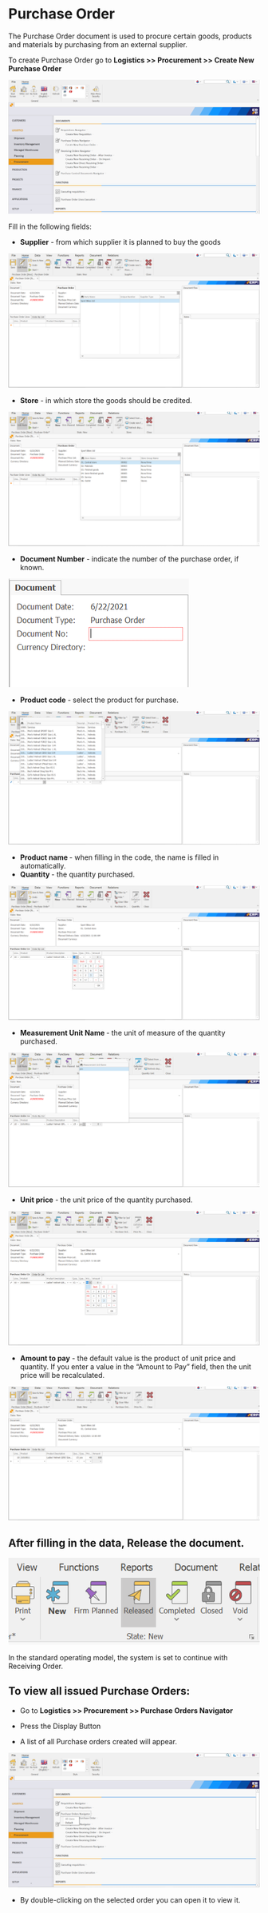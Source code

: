 # Purchase Order

The Purchase Order document is used to procure certain goods, products and materials by purchasing from an external supplier.

To create Purchase Order go to <b> Logistics >> Procurement >> Create New Purchase Order </b>

 
![Purchase Order](pictures/Createnewpurchaseorder.png)

Fill in the following fields:

-	<b>Supplier</b> - from which supplier it is planned to buy the goods
 
![Purchase Order](pictures/Supplier.png)

-	<b>Store</b> - in which store the goods should be credited.
 
![Purchase Order](pictures/Store.png)

-	<b>Document Number</b> - indicate the number of the purchase order, if known.
 
![Purchase Order](pictures/Documentnumber.png)

-	<b>Product code</b> - select the product for purchase.
 
![Purchase Order](pictures/Productcodeandproductname.png)

-	<b>Product name </b>- when filling in the code, the name is filled in automatically.
-	<b>Quantity </b>- the quantity purchased.
 
![Purchase Order](pictures/Quantity.png)

-	<b> Measurement Unit Name </b> - the unit of measure of the quantity purchased.

 
![Purchase Order](pictures/Measurementunitname.png)

-	<b>Unit price</b> - the unit price of the quantity purchased. 
 
![Purchase Order](pictures/Unitprice.png)

-	<b>Amount to pay</b> - the default value is the product of unit price and quantity. If you enter a value in the “Amount to Pay” field, then the unit price will be recalculated.
 
![Purchase Order](pictures/Amounttopay.png)

## After filling in the data, Release the document.
 
![Purchase Order](pictures/Releasethedocument.png)

In the standard operating model, the system is set to continue with Receiving Order.

## To view all issued Purchase Orders:

-	Go to <b>Logistics >> Procurement >> Purchase Orders Navigator </b>

-	Press the Display Button

-	A list of all Purchase orders created will appear.

 
![Purchase Order](pictures/Purchaseordernavigator.png)

-	By double-clicking on the selected order you can open it to view it.



